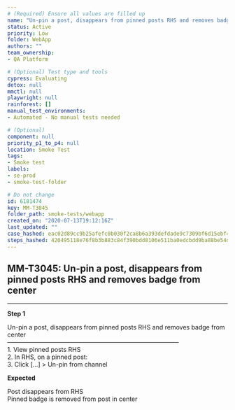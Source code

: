 ```yaml
---
# (Required) Ensure all values are filled up
name: "Un-pin a post, disappears from pinned posts RHS and removes badge from center"
status: Active
priority: Low
folder: WebApp
authors: ""
team_ownership: 
- QA Platform

# (Optional) Test type and tools
cypress: Evaluating
detox: null
mmctl: null
playwright: null
rainforest: []
manual_test_environments: 
- Automated - No manual tests needed

# (Optional)
component: null
priority_p1_to_p4: null
location: Smoke Test
tags: 
- Smoke test
labels: 
- se-prod
- smoke-test-folder

# Do not change
id: 6181474
key: MM-T3045
folder_path: smoke-tests/webapp
created_on: "2020-07-13T19:12:16Z"
last_updated: ""
case_hashed: eac02d89cc9b25afefc0b030f2ca8b6a393defdade9c7309bf6d15ebf42ccf9f59c58454ebbd884d48b7a28c8814156b
steps_hashed: 420495118e76f8b3b883c84f390bdd8106e511ba0edcbdd9ba88be54dc901b2046767b3e430acf5e080d0a070d71c20c
---
```


## MM-T3045: Un-pin a post, disappears from pinned posts RHS and removes badge from center

---

**Step 1**

Un-pin a post, disappears from pinned posts RHS and removes badge from center\
————————————————————————————\
1\. View pinned posts RHS\
2\. In RHS, on a pinned post:\
3\. Click \[...] > Un-pin from channel

**Expected**

Post disappears from RHS\
Pinned badge is removed from post in center
